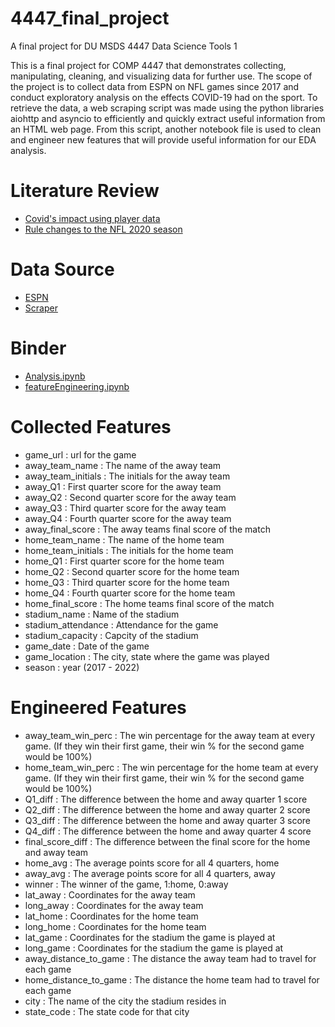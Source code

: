 # 4447_final_project
A final project for DU MSDS 4447 Data Science Tools 1

This is a final project for COMP 4447 that demonstrates collecting, manipulating, cleaning, and visualizing data for further use. The scope of the project is to collect data from ESPN on NFL games since 2017 and conduct exploratory analysis on the effects COVID-19 had on the sport. To retrieve the data, a web scraping script was made using the python libraries aiohttp and asyncio to efficiently and quickly extract useful information from an HTML web page. From this script, another notebook file is used to clean and engineer new features that will provide useful information for our EDA analysis.


# Literature Review
- [Covid's impact using player data](https://coronavirus.jhu.edu/pandemic-data-initiative/data-outlook/moving-goalposts-how-data-show-covid-19-impacted-the-nfl)
- [Rule changes to the NFL 2020 season](https://www.sportingnews.com/us/nfl/news/nfl-covid-rules-coronavirus-football-2020/rovse8r08zbu1quh7y3joydah)


# Data Source
- [ESPN](https://www.espn.com/nfl/scoreboard/_/week/1/year/2022/seasontype/2)
- [Scraper](ScrapeESPN.py)


# Binder
- [Analysis.ipynb](https://mybinder.org/v2/gh/Peersgit/4447_final_project/main?labpath=Analysis.ipynb)
- [featureEngineering.ipynb](https://mybinder.org/v2/gh/Peersgit/4447_final_project/main?labpath=featureEngineering.ipynb)


# Collected Features
- game_url : url for the game
- away_team_name : The name of the away team
- away_team_initials : The initials for the away team
- away_Q1 : First quarter score for the away team
- away_Q2 : Second quarter score for the away team
- away_Q3 : Third quarter score for the away team
- away_Q4 : Fourth quarter score for the away team
- away_final_score : The away teams final score of the match
- home_team_name : The name of the home team
- home_team_initials : The initials for the home team
- home_Q1 : First quarter score for the home team
- home_Q2 : Second quarter score for the home team
- home_Q3 : Third quarter score for the home team
- home_Q4 : Fourth quarter score for the home team
- home_final_score : The home teams final score of the match
- stadium_name : Name of the stadium
- stadium_attendance : Attendance for the game
- stadium_capacity : Capcity of the stadium
- game_date : Date of the game
- game_location : The city, state where the game was played
- season : year (2017 - 2022)

# Engineered Features
- away_team_win_perc : The win percentage for the away team at every game. (If they win their first game, their win % for the second game would be 100%)
- home_team_win_perc : The win percentage for the home team at every game. (If they win their first game, their win % for the second game would be 100%)
- Q1_diff : The difference between the home and away quarter 1 score
- Q2_diff : The difference between the home and away quarter 2 score
- Q3_diff : The difference between the home and away quarter 3 score
- Q4_diff : The difference between the home and away quarter 4 score
- final_score_diff : The difference between the final score for the home and away team
- home_avg : The average points score for all 4 quarters, home
- away_avg : The average points score for all 4 quarters, away
- winner : The winner of the game, 1:home, 0:away
- lat_away : Coordinates for the away team
- long_away : Coordinates for the away team
- lat_home : Coordinates for the home team
- long_home : Coordinates for the home team
- lat_game : Coordinates for the stadium the game is played at
- long_game : Coordinates for the stadium the game is played at
- away_distance_to_game : The distance the away team had to travel for each game
- home_distance_to_game : The distance the home team had to travel for each game
- city : The name of the city the stadium resides in
- state_code : The state code for that city
